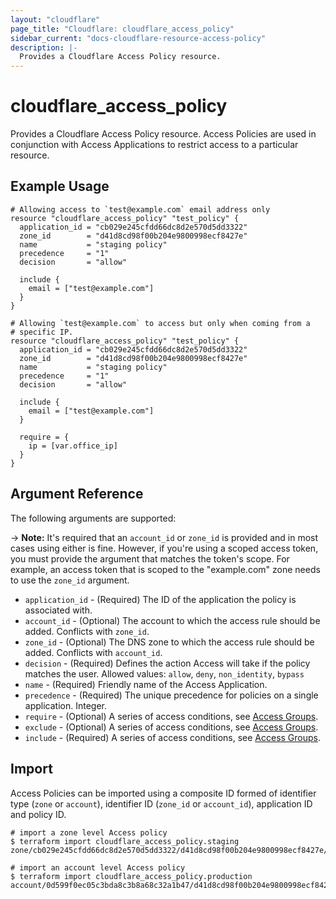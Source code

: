```yaml
---
layout: "cloudflare"
page_title: "Cloudflare: cloudflare_access_policy"
sidebar_current: "docs-cloudflare-resource-access-policy"
description: |-
  Provides a Cloudflare Access Policy resource.
---
```


# cloudflare_access_policy

Provides a Cloudflare Access Policy resource. Access Policies are used
in conjunction with Access Applications to restrict access to a
particular resource.

## Example Usage

```hcl
# Allowing access to `test@example.com` email address only
resource "cloudflare_access_policy" "test_policy" {
  application_id = "cb029e245cfdd66dc8d2e570d5dd3322"
  zone_id        = "d41d8cd98f00b204e9800998ecf8427e"
  name           = "staging policy"
  precedence     = "1"
  decision       = "allow"

  include {
    email = ["test@example.com"]
  }
}

# Allowing `test@example.com` to access but only when coming from a
# specific IP.
resource "cloudflare_access_policy" "test_policy" {
  application_id = "cb029e245cfdd66dc8d2e570d5dd3322"
  zone_id        = "d41d8cd98f00b204e9800998ecf8427e"
  name           = "staging policy"
  precedence     = "1"
  decision       = "allow"

  include {
    email = ["test@example.com"]
  }

  require = {
    ip = [var.office_ip]
  }
}
```

## Argument Reference

The following arguments are supported:

-> **Note:** It's required that an `account_id` or `zone_id` is provided and in most cases using either is fine. However, if you're using a scoped access token, you must provide the argument that matches the token's scope. For example, an access token that is scoped to the "example.com" zone needs to use the `zone_id` argument.

* `application_id` - (Required) The ID of the application the policy is associated with.
* `account_id` - (Optional) The account to which the access rule should be added. Conflicts with `zone_id`.
* `zone_id` - (Optional) The DNS zone to which the access rule should be added. Conflicts with `account_id`.
* `decision` - (Required) Defines the action Access will take if the policy matches the user.
  Allowed values: `allow`, `deny`, `non_identity`, `bypass`
* `name` - (Required) Friendly name of the Access Application.
* `precedence` - (Required) The unique precedence for policies on a single application. Integer.
* `require` - (Optional) A series of access conditions, see [Access Groups](/providers/cloudflare/cloudflare/latest/docs/resources/access_group#conditions).
* `exclude` - (Optional) A series of access conditions, see [Access Groups](/providers/cloudflare/cloudflare/latest/docs/resources/access_group#conditions).
* `include` - (Required) A series of access conditions, see [Access Groups](/providers/cloudflare/cloudflare/latest/docs/resources/access_group#conditions).


## Import

Access Policies can be imported using a composite ID formed of identifier type
(`zone` or `account`), identifier ID (`zone_id` or `account_id`), application ID
and policy ID.

```
# import a zone level Access policy
$ terraform import cloudflare_access_policy.staging zone/cb029e245cfdd66dc8d2e570d5dd3322/d41d8cd98f00b204e9800998ecf8427e/67ea780ce4982c1cfbe6b7293afc765d

# import an account level Access policy
$ terraform import cloudflare_access_policy.production account/0d599f0ec05c3bda8c3b8a68c32a1b47/d41d8cd98f00b204e9800998ecf8427e/67ea780ce4982c1cfbe6b7293afc765d
```
